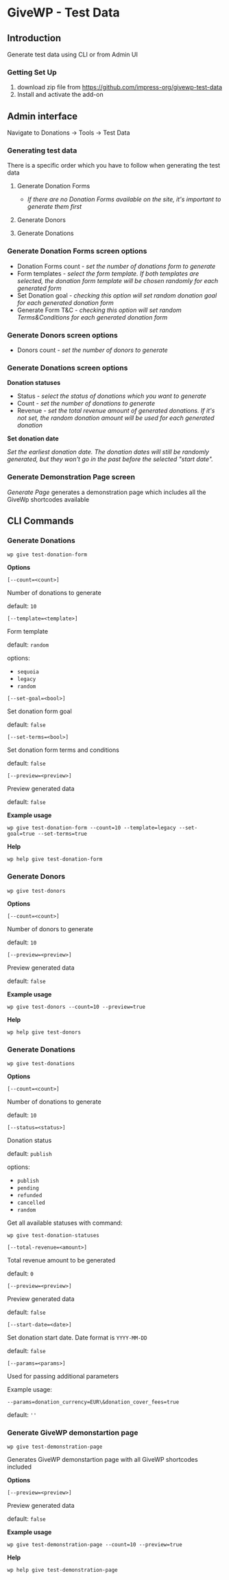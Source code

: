 # GiveWP - Test Data

## Introduction

Generate test data using CLI or from Admin UI

### Getting Set Up
1. download zip file from https://github.com/impress-org/givewp-test-data
2. Install and activate the add-on

## Admin interface 
Navigate to Donations -> Tools -> Test Data

### Generating test data

There is a specific order which you have to follow when generating the test data

1. Generate Donation Forms 
    - *If there are no Donation Forms available on the site, it's important to generate them first*

2. Generate Donors

3. Generate Donations

### Generate Donation Forms screen options

- Donation Forms count - *set the number of donations form to generate*
- Form templates - *select the form template. If both templates are selected, the donation form template will be chosen randomly for each generated form*
- Set Donation goal - *checking this option will set random donation goal for each generated donation form*
- Generate Form T&C  - *checking this option will set random Terms&Conditions for each generated donation form*

### Generate Donors screen options

- Donors count - *set the number of donors to generate*

### Generate Donations screen options

**Donation statuses**

- Status - *select the status of donations which you want to generate*
- Count - *set the number of donations to generate*
- Revenue - *set the total revenue amount of generated donations. If it's not set, the random donation amount will be used for each generated donation*

**Set donation date**

*Set the earliest donation date. The donation dates will still be randomly generated, but they won't go in the past before the selected "start date".* 

### Generate Demonstration Page screen

*Generate Page* generates a demonstration page which includes all the GiveWp shortcodes available

## CLI Commands

### Generate Donations

`wp give test-donation-form`

**Options**

`[--count=<count>]`

 Number of donations to generate
 
 default: `10`
 
 
`[--template=<template>]`

 Form template

 default: `random`
 
 options: 
 - `sequoia`
 - `legacy`
 - `random`
 
 `[--set-goal=<bool>]`
 
 Set donation form goal
 
 default: `false`

`[--set-terms=<bool>]`

 Set donation form terms and conditions

 default: `false`

`[--preview=<preview>]`

Preview generated data

default: `false`


**Example usage**

 `wp give test-donation-form --count=10 --template=legacy --set-goal=true --set-terms=true`  
 
 
 **Help**
 
 `wp help give test-donation-form`
 
 
 ### Generate Donors
 
 `wp give test-donors`
 
 **Options**
 
`[--count=<count>]`

Number of donors to generate

default: `10`

`[--preview=<preview>]`

Preview generated data

default: `false`

**Example usage**

`wp give test-donors --count=10 --preview=true`

 **Help**
 
 `wp help give test-donors`


 ### Generate Donations
 
 `wp give test-donations`
 
 **Options**
 
`[--count=<count>]`

Number of donations to generate

default: `10`

`[--status=<status>]`

Donation status

default: `publish`

options:
- `publish`
- `pending`
- `refunded`
- `cancelled`
- `random`

Get all available statuses with command:

`wp give test-donation-statuses`


`[--total-revenue=<amount>]`

Total revenue amount to be generated

default: `0`

`[--preview=<preview>]`

Preview generated data

default: `false`

`[--start-date=<date>]`

Set donation start date. Date format is `YYYY-MM-DD`

default: `false`

`[--params=<params>]`

Used for passing additional parameters

Example usage: 

`--params=donation_currency=EUR\&donation_cover_fees=true`

default: `''`

### Generate GiveWP demonstartion page

`wp give test-demonstration-page`

Generates GiveWP demonstartion page with all GiveWP shortcodes included

 **Options**
 
`[--preview=<preview>]`

Preview generated data

default: `false`

**Example usage**

`wp give test-demonstration-page --count=10 --preview=true`

 **Help**
 
 `wp help give test-demonstration-page`
